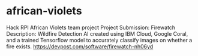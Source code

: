 # african-violets
Hack RPI African Violets team project
Project Submission: Firewatch
Description: Wildfire Detection AI created using IBM Cloud, Google Coral, and a trained Tensorflow model to accurately classify images on whether a fire exists.
https://devpost.com/software/firewatch-nh06yd

